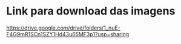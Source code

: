 # Link para download das imagens
https://drive.google.com/drive/folders/1_nuE-F4G9mR1SCn1SZY1Hd43u65MF3p1?usp=sharing
